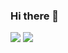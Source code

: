 ### Hi there 👋

<a href="mailto:shoukou.lee@gmail.com"><img src="https://img.shields.io/badge/Gmail-d14836?style=flat-square&logo=Gmail&logoColor=white&link=shoukou.lee@gmail.com"/></a>
<a href="https://www.linkedin.com/in/seungho-lee-408486239/"><img src="https://img.shields.io/badge/LinkedIn-0077B5?style=flat-square&logo=linkedin&logoColor=white"/></a>

<!--
**shoukou-lee/shoukou-lee** is a ✨ _special_ ✨ repository because its `README.md` (this file) appears on your GitHub profile.

Here are some ideas to get you started:

- 🔭 I’m currently working on ...
- 🌱 I’m currently learning ...
- 👯 I’m looking to collaborate on ...
- 🤔 I’m looking for help with ...
- 💬 Ask me about ...
- 📫 How to reach me: ...
- 😄 Pronouns: ...
- ⚡ Fun fact: ...
-->

